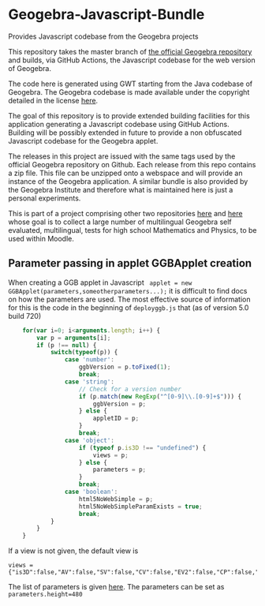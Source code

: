 # Geogebra-Javascript-Bundle
Provides Javascript codebase from the Geogebra projects

This repository takes the master branch of 
[the official Geogebra repository](https://github.com/geogebra/geogebra) and builds, via GitHub Actions, the Javascript codebase for the web version of Geogebra. 

The code here is generated using GWT starting from the Java codebase of Geogebra. The Geogebra codebase is made available under the  copyright detailed in the license [here](https://stage.geogebra.org/license). 

The goal of this repository is to provide extended building facilities for this application generating a Javascript codebase using GitHub Actions. Building will be possibly extended in future to provide a non obfuscated Javascript codebase for the Geogebra applet. 

The releases in this project are issued with the same tags used by the official Geogebra repository on Github. Each release from this repo contains a zip file. This file can be unzipped onto a webspace and will provide an instance of the Geogebra application. A similar bundle is also provided by the Geogebra Institute and therefore what is maintained here is just a personal experiments. 

This is part of a project comprising other two repositories [here](https://github.com/TWINGSISTER/moodle-mod_geogebra) and [here](https://github.com/TWINGSISTER/GeogebraMultilanguageTranslator) whose goal is to collect a large number of multilingual Geogebra self evaluated, multilingual,  tests for high school Mathematics and Physics, to be used within Moodle.
## Parameter passing in applet GGBApplet creation
When creating a GGB applet in Javascript ``` applet = new GGBApplet(parameters,someotherparameters...);``` it is difficult to find docs on how the parameters are used. The most effective source of information for this is the code in the beginning of ``` deployggb.js ``` that (as of version 5.0 build 720)
```javascript
    for(var i=0; i<arguments.length; i++) {
        var p = arguments[i];
        if (p !== null) {
            switch(typeof(p)) {
                case 'number':
                    ggbVersion = p.toFixed(1);
                    break;
                case 'string':
                    // Check for a version number
                    if (p.match(new RegExp("^[0-9]\\.[0-9]+$"))) {
                        ggbVersion = p;
                    } else {
                        appletID = p;
                    }
                    break;
                case 'object':
                    if (typeof p.is3D !== "undefined") {
                        views = p;
                    } else {
                        parameters = p;
                    }
                    break;
                case 'boolean':
                    html5NoWebSimple = p;
                    html5NoWebSimpleParamExists = true;
                    break;
            }
        }
    }

```
If a view is not given, the default view is 
```
views = {"is3D":false,"AV":false,"SV":false,"CV":false,"EV2":false,"CP":false,"PC":false,"DA":false,"FI":false,"PV":false,"macro":false};
```
The list of parameters is given [here](https://web.archive.org/web/20211206002921/https://wiki.geogebra.org/it/Riferimenti:Parametri_delle_applet_GeoGebra). The parameters can be set as ```parameters.height=480```

